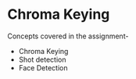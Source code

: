 # Chroma Keying

Concepts covered in the assignment-
- Chroma Keying
- Shot detection
- Face Detection
